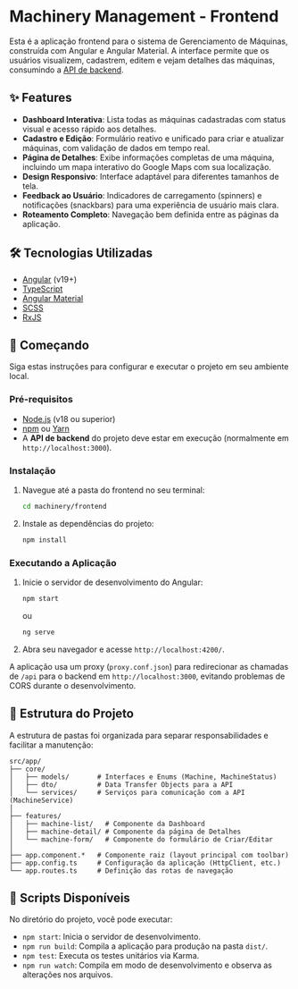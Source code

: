 # Machinery Management - Frontend

Esta é a aplicação frontend para o sistema de Gerenciamento de Máquinas, construída com Angular e Angular Material. A interface permite que os usuários visualizem, cadastrem, editem e vejam detalhes das máquinas, consumindo a [API de backend]().

## ✨ Features

- **Dashboard Interativa**: Lista todas as máquinas cadastradas com status visual e acesso rápido aos detalhes.
- **Cadastro e Edição**: Formulário reativo e unificado para criar e atualizar máquinas, com validação de dados em tempo real.
- **Página de Detalhes**: Exibe informações completas de uma máquina, incluindo um mapa interativo do Google Maps com sua localização.
- **Design Responsivo**: Interface adaptável para diferentes tamanhos de tela.
- **Feedback ao Usuário**: Indicadores de carregamento (spinners) e notificações (snackbars) para uma experiência de usuário mais clara.
- **Roteamento Completo**: Navegação bem definida entre as páginas da aplicação.

## 🛠️ Tecnologias Utilizadas

- [Angular](https://angular.io/) (v19+)
- [TypeScript](https://www.typescriptlang.org/)
- [Angular Material](https://material.angular.io/)
- [SCSS](https://sass-lang.com/)
- [RxJS](https://rxjs.dev/)

## 🚀 Começando

Siga estas instruções para configurar e executar o projeto em seu ambiente local.

### Pré-requisitos

- [Node.js](https://nodejs.org/en/) (v18 ou superior)
- [npm](https://www.npmjs.com/) ou [Yarn](https://yarnpkg.com/)
- A **API de backend** do projeto deve estar em execução (normalmente em `http://localhost:3000`).

### Instalação

1.  Navegue até a pasta do frontend no seu terminal:

    ```bash
    cd machinery/frontend
    ```

2.  Instale as dependências do projeto:
    ```bash
    npm install
    ```

### Executando a Aplicação

1.  Inicie o servidor de desenvolvimento do Angular:

    ```bash
    npm start
    ```

    ou

    ```bash
    ng serve
    ```

2.  Abra seu navegador e acesse `http://localhost:4200/`.

A aplicação usa um proxy (`proxy.conf.json`) para redirecionar as chamadas de `/api` para o backend em `http://localhost:3000`, evitando problemas de CORS durante o desenvolvimento.

## 📁 Estrutura do Projeto

A estrutura de pastas foi organizada para separar responsabilidades e facilitar a manutenção:

```
src/app/
├── core/
│   ├── models/       # Interfaces e Enums (Machine, MachineStatus)
│   ├── dto/          # Data Transfer Objects para a API
│   └── services/     # Serviços para comunicação com a API (MachineService)
│
├── features/
│   ├── machine-list/   # Componente da Dashboard
│   ├── machine-detail/ # Componente da página de Detalhes
│   └── machine-form/   # Componente do formulário de Criar/Editar
│
├── app.component.*   # Componente raiz (layout principal com toolbar)
├── app.config.ts     # Configuração da aplicação (HttpClient, etc.)
└── app.routes.ts     # Definição das rotas de navegação
```

## 📜 Scripts Disponíveis

No diretório do projeto, você pode executar:

- `npm start`: Inicia o servidor de desenvolvimento.
- `npm run build`: Compila a aplicação para produção na pasta `dist/`.
- `npm test`: Executa os testes unitários via Karma.
- `npm run watch`: Compila em modo de desenvolvimento e observa as alterações nos arquivos.
